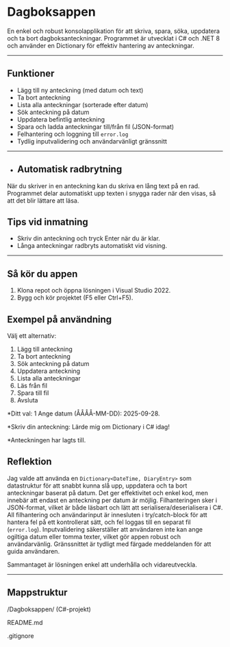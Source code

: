 # Dagboksappen
En enkel och robust konsolapplikation för att skriva, spara, söka, uppdatera och ta bort dagboksanteckningar. Programmet är utvecklat i C# och .NET 8 och använder en Dictionary för effektiv hantering av anteckningar.

---

## Funktioner

- Lägg till ny anteckning (med datum och text)
- Ta bort anteckning
- Lista alla anteckningar (sorterade efter datum)
- Sök anteckning på datum
- Uppdatera befintlig anteckning
- Spara och ladda anteckningar till/från fil (JSON-format)
- Felhantering och loggning till `error.log`
- Tydlig inputvalidering och användarvänligt gränssnitt
---
- ## Automatisk radbrytning
När du skriver in en anteckning kan du skriva en lång text på en rad. Programmet delar automatiskt upp texten i snygga rader när den visas, så att det blir lättare att läsa.

## Tips vid inmatning
- Skriv din anteckning och tryck Enter när du är klar.
- Långa anteckningar radbryts automatiskt vid visning.

---

## Så kör du appen
1. Klona repot och öppna lösningen i Visual Studio 2022.
2. Bygg och kör projektet (F5 eller Ctrl+F5).

## Exempel på användning
Välj ett alternativ:
1.	Lägg till anteckning
2.	Ta bort anteckning
3.	Sök anteckning på datum
4.	Uppdatera anteckning
5.	Lista alla anteckningar
6.	Läs från fil
7.	Spara till fil
8.	Avsluta

*Ditt val: 1 Ange datum (ÅÅÅÅ-MM-DD): 2025-09-28.

*Skriv din anteckning: Lärde mig om Dictionary i C# idag! 

*Anteckningen har lagts till.


## Reflektion

Jag valde att använda en `Dictionary<DateTime, DiaryEntry>` som datastruktur för att snabbt kunna slå upp, uppdatera och ta bort anteckningar baserat på datum. Det ger effektivitet och enkel kod, men innebär att endast en anteckning per datum är möjlig. Filhanteringen sker i JSON-format, vilket är både läsbart och lätt att serialisera/deserialisera i C#. All filhantering och användarinput är innesluten i try/catch-block för att hantera fel på ett kontrollerat sätt, och fel loggas till en separat fil (`error.log`). Inputvalidering säkerställer att användaren inte kan ange ogiltiga datum eller tomma texter, vilket gör appen robust och användarvänlig. Gränssnittet är tydligt med färgade meddelanden för att guida användaren. 

Sammantaget är lösningen enkel att underhålla och vidareutveckla.

---

## Mappstruktur

  /Dagboksappen/ (C#-projekt)
  
   README.md
  
   .gitignore

